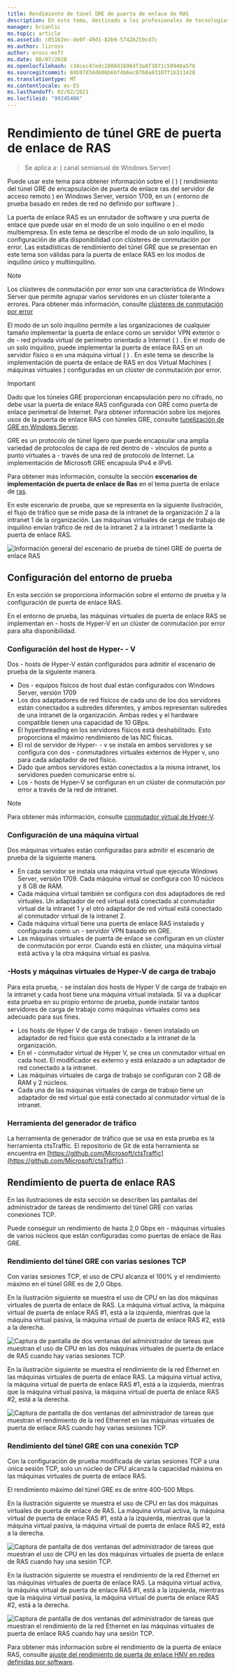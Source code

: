 ```yaml
---
title: Rendimiento de túnel GRE de puerta de enlace de RAS
description: En este tema, destinado a los profesionales de tecnologías de la información (TI), se proporciona información de rendimiento sobre los túneles de encapsulación de enrutamiento genérico (GRE) de puerta de enlace RAS.
manager: brianlic
ms.topic: article
ms.assetid: c051b2ec-de0f-49d1-82b9-5742b259cd7c
ms.author: lizross
author: eross-msft
ms.date: 08/07/2020
ms.openlocfilehash: c34cec47edc2808d16964f3a8f3071c50940a578
ms.sourcegitcommit: 84b97d34d606b6bf4b6ec8760a93107f1b311428
ms.translationtype: MT
ms.contentlocale: es-ES
ms.lasthandoff: 02/02/2021
ms.locfileid: "99245406"
---
```

# <a name="ras-gateway-gre-tunnel-throughput-and-performance"></a>Rendimiento de túnel GRE de puerta de enlace de RAS

>Se aplica a: \( canal semianual de Windows Server\)

Puede usar este tema para obtener información sobre el \( \) \( rendimiento del túnel GRE de encapsulación de puerta de enlace ras del servidor de acceso remoto \) en Windows Server, versión 1709, en un \( entorno de prueba basado en redes de red no definido por software \) .

La puerta de enlace RAS es un enrutador de software y una puerta de enlace que puede usar en el modo de un solo inquilino o en el modo multiempresa. En este tema se describe el modo de un solo inquilino, la configuración de alta disponibilidad con clústeres de conmutación por error. Las estadísticas de rendimiento del túnel GRE que se presentan en este tema son válidas para la puerta de enlace RAS en los modos de inquilino único y multiinquilino.

>[!NOTE]
>Los clústeres de conmutación por error son una característica de Windows Server que permite agrupar varios servidores en un clúster tolerante a errores. Para obtener más información, consulte [clústeres de conmutación por error](../../../failover-clustering/failover-clustering-overview.md)

El modo de un solo inquilino permite a las organizaciones de cualquier tamaño implementar la puerta de enlace como un servidor VPN exterior o de \- red privada virtual de perímetro orientado a Internet \( \) . En el modo de un solo inquilino, puede implementar la puerta de enlace RAS en un servidor físico o en una máquina virtual \( \) . En este tema se describe la implementación de puerta de enlace de RAS en dos Virtual Machines \( máquinas virtuales \) configuradas en un clúster de conmutación por error.

>[!IMPORTANT]
>Dado que los túneles GRE proporcionan encapsulación pero no cifrado, no debe usar la puerta de enlace RAS configurada con GRE como puerta de enlace perimetral de Internet. Para obtener información sobre los mejores usos de la puerta de enlace RAS con túneles GRE, consulte [tunelización de GRE en Windows Server](gre-tunneling-windows-server.md).

GRE es un protocolo de túnel ligero que puede encapsular una amplia variedad de protocolos de capa de red dentro de \- vínculos de punto a punto virtuales a \- través de una red de protocolo de Internet. La implementación de Microsoft GRE encapsula IPv4 e IPv6.

Para obtener más información, consulte la sección **escenarios de implementación de puerta de enlace de Ras** en el tema puerta de enlace de [ras](./ras-gateway.md#bkmk_deploy).

En este escenario de prueba, que se representa en la siguiente ilustración, el flujo de tráfico que se mide pasa de la intranet de la organización 2 a la intranet 1 de la organización. Las máquinas virtuales de carga de trabajo de inquilino envían tráfico de red de la intranet 2 a la intranet 1 mediante la puerta de enlace RAS.

![Información general del escenario de prueba de túnel GRE de puerta de enlace RAS](../../media/GRE-Tunnel-Perf/Gre-Infrastructure.jpg)

## <a name="test-environment-configuration"></a>Configuración del entorno de prueba

En esta sección se proporciona información sobre el entorno de prueba y la configuración de puerta de enlace RAS.

En el entorno de prueba, las máquinas virtuales de puerta de enlace RAS se implementan en \- hosts de Hyper-V en un clúster de conmutación por error para alta disponibilidad.

### <a name="hyper-v-host-configuration"></a>Configuración del host de Hyper- \- V

Dos \- hosts de Hyper-V están configurados para admitir el escenario de prueba de la siguiente manera.

- Dos \- equipos físicos de host dual están configurados con Windows Server, versión 1709
- Los dos adaptadores de red físicos de cada uno de los dos servidores están conectados a subredes diferentes, y ambos representan subredes de una intranet de la organización. Ambas redes y el hardware compatible tienen una capacidad de 10 GBps.
- El hyperthreading en los servidores físicos está deshabilitado. Esto proporciona el máximo rendimiento de las NIC físicas.
- El rol de servidor de Hyper- \- v se instala en ambos servidores y se configura con dos \- conmutadores virtuales externos de Hyper v, uno para cada adaptador de red físico.
- Dado que ambos servidores están conectados a la misma intranet, los servidores pueden comunicarse entre sí.
- Los \- hosts de Hyper-V se configuran en un clúster de conmutación por error a través de la red de intranet.

>[!NOTE]
>Para obtener más información, consulte [conmutador virtual de Hyper-V](../../../virtualization/hyper-v-virtual-switch/hyper-v-virtual-switch.md).

### <a name="vm-configuration"></a>Configuración de una máquina virtual

Dos máquinas virtuales están configuradas para admitir el escenario de prueba de la siguiente manera.

- En cada servidor se instala una máquina virtual que ejecuta Windows Server, versión 1709. Cada máquina virtual se configura con 10 núcleos y 8 GB de RAM.
- Cada máquina virtual también se configura con dos adaptadores de red virtuales. Un adaptador de red virtual está conectado al conmutador virtual de la intranet 1 y el otro adaptador de red virtual está conectado al conmutador virtual de la intranet 2.
- Cada máquina virtual tiene una puerta de enlace RAS instalada y configurada como un \- servidor VPN basado en GRE.
- Las máquinas virtuales de puerta de enlace se configuran en un clúster de conmutación por error. Cuando está en clúster, una máquina virtual está activa y la otra máquina virtual es pasiva.

### <a name="workload-hyper-v-hosts-and-vms"></a>\-Hosts y máquinas virtuales de Hyper-V de carga de trabajo

Para esta prueba, \- se instalan dos hosts de Hyper V de carga de trabajo en la intranet y cada host tiene una máquina virtual instalada. Si va a duplicar esta prueba en su propio entorno de prueba, puede instalar tantos servidores de carga de trabajo como máquinas virtuales como sea adecuado para sus fines.

- Los hosts de Hyper V de carga de trabajo \- tienen instalado un adaptador de red físico que está conectado a la intranet de la organización.
- En el \- conmutador virtual de Hyper V, se crea un conmutador virtual en cada host. El modificador es externo y está enlazado a un adaptador de red conectado a la intranet.
- Las máquinas virtuales de carga de trabajo se configuran con 2 GB de RAM y 2 núcleos.
- Cada una de las máquinas virtuales de carga de trabajo tiene un adaptador de red virtual que está conectado al conmutador virtual de la intranet.

### <a name="traffic-generator-tool"></a>Herramienta del generador de tráfico

La herramienta de generador de tráfico que se usa en esta prueba es la herramienta ctsTraffic. El repositorio de Git de esta herramienta se encuentra en [https://github.com/Microsoft/ctsTraffic](https://github.com/Microsoft/ctsTraffic) .

## <a name="ras-gateway-performance"></a>Rendimiento de puerta de enlace RAS

En las ilustraciones de esta sección se describen las pantallas del administrador de tareas de rendimiento del túnel GRE con varias conexiones TCP.

Puede conseguir un rendimiento de hasta 2,0 Gbps en \- máquinas virtuales de varios núcleos que están configuradas como puertas de enlace de Ras GRE.

### <a name="gre-tunnel-performance-with-multiple-tcp-sessions"></a>Rendimiento del túnel GRE con varias sesiones TCP

Con varias sesiones TCP, el uso de CPU alcanza el 100% y el rendimiento máximo en el túnel GRE es de 2,0 Gbps.

En la ilustración siguiente se muestra el uso de CPU en las dos máquinas virtuales de puerta de enlace de RAS. La máquina virtual activa, la máquina virtual de puerta de enlace RAS #1, está a la izquierda, mientras que la máquina virtual pasiva, la máquina virtual de puerta de enlace RAS #2, está a la derecha.

![Captura de pantalla de dos ventanas del administrador de tareas que muestran el uso de CPU en las dos máquinas virtuales de puerta de enlace de RAS cuando hay varias sesiones TCP.](../../media/GRE-Tunnel-Perf/Gre-Tunnel-01.jpg)

En la ilustración siguiente se muestra el rendimiento de la red Ethernet en las máquinas virtuales de puerta de enlace RAS. La máquina virtual activa, la máquina virtual de puerta de enlace RAS #1, está a la izquierda, mientras que la máquina virtual pasiva, la máquina virtual de puerta de enlace RAS #2, está a la derecha.

![Captura de pantalla de dos ventanas del administrador de tareas que muestran el rendimiento de la red Ethernet en las máquinas virtuales de puerta de enlace RAS cuando hay varias sesiones TCP.](../../media/GRE-Tunnel-Perf/Gre-Tunnel-02.jpg)


### <a name="gre-tunnel-performance-with-one-tcp-connection"></a>Rendimiento del túnel GRE con una conexión TCP

Con la configuración de prueba modificada de varias sesiones TCP a una única sesión TCP, solo un núcleo de CPU alcanza la capacidad máxima en las máquinas virtuales de puerta de enlace RAS.

El rendimiento máximo del túnel GRE es de entre 400-500 Mbps.

En la ilustración siguiente se muestra el uso de CPU en las dos máquinas virtuales de puerta de enlace de RAS. La máquina virtual activa, la máquina virtual de puerta de enlace RAS #1, está a la izquierda, mientras que la máquina virtual pasiva, la máquina virtual de puerta de enlace RAS #2, está a la derecha.

![Captura de pantalla de dos ventanas del administrador de tareas que muestran el uso de CPU en las dos máquinas virtuales de puerta de enlace de RAS cuando hay una sesión TCP.](../../media/GRE-Tunnel-Perf/Gre-Tunnel-03.jpg)


En la ilustración siguiente se muestra el rendimiento de la red Ethernet en las máquinas virtuales de puerta de enlace RAS. La máquina virtual activa, la máquina virtual de puerta de enlace RAS #1, está a la izquierda, mientras que la máquina virtual pasiva, la máquina virtual de puerta de enlace RAS #2, está a la derecha.

![Captura de pantalla de dos ventanas del administrador de tareas que muestran el rendimiento de la red Ethernet en las máquinas virtuales de puerta de enlace RAS cuando hay una sesión TCP.](../../media/GRE-Tunnel-Perf/Gre-Tunnel-04.jpg)

Para obtener más información sobre el rendimiento de la puerta de enlace RAS, consulte [ajuste del rendimiento de puerta de enlace HNV en redes definidas por software](../../../administration/performance-tuning/subsystem/software-defined-networking/hnv-gateway-performance.md).
